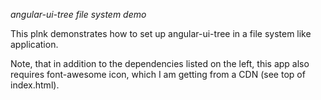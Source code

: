*angular-ui-tree file system demo*

This plnk demonstrates how to set up angular-ui-tree in a file system like application.

Note, that in addition to the dependencies listed on the left, 
this app also requires font-awesome icon, which I am getting from 
a CDN (see top of index.html).